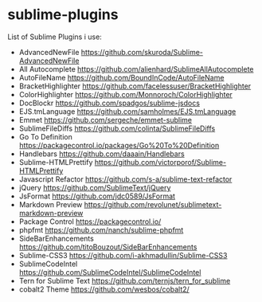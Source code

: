 # sublime-plugins
List of Sublime Plugins i use:
- AdvancedNewFile https://github.com/skuroda/Sublime-AdvancedNewFile
- All Autocomplete https://github.com/alienhard/SublimeAllAutocomplete
- AutoFileName https://github.com/BoundInCode/AutoFileName
- BracketHighlighter https://github.com/facelessuser/BracketHighlighter
- ColorHighlighter https://github.com/Monnoroch/ColorHighlighter
- DocBlockr https://github.com/spadgos/sublime-jsdocs
- EJS.tmLanguage https://github.com/samholmes/EJS.tmLanguage
- Emmet https://github.com/sergeche/emmet-sublime
- SublimeFileDiffs https://github.com/colinta/SublimeFileDiffs
- Go To Definition https://packagecontrol.io/packages/Go%20To%20Definition
- Handlebars https://github.com/daaain/Handlebars
- Sublime-HTMLPrettify https://github.com/victorporof/Sublime-HTMLPrettify
- Javascript Refactor https://github.com/s-a/sublime-text-refactor
- jQuery https://github.com/SublimeText/jQuery
- JsFormat https://github.com/jdc0589/JsFormat
- Markdown Preview https://github.com/revolunet/sublimetext-markdown-preview
- Package Control https://packagecontrol.io/
- phpfmt https://github.com/nanch/sublime-phpfmt
- SideBarEnhancements https://github.com/titoBouzout/SideBarEnhancements
- Sublime-CSS3 https://github.com/i-akhmadullin/Sublime-CSS3
- SublimeCodeIntel https://github.com/SublimeCodeIntel/SublimeCodeIntel
- Tern for Sublime Text https://github.com/ternjs/tern_for_sublime
- cobalt2 Theme https://github.com/wesbos/cobalt2/
